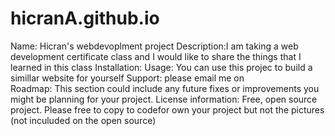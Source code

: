 # hicranA.github.io
Name: Hicran's webdevoplment project
Description:I am taking a web development certificate class and I would like to
share the things that I learned in this class
Installation: 
Usage: You can use this projec to build a simillar website for yourself 
Support: please email me on  
Roadmap: This section could include any future fixes or improvements you might be planning for your project. 
License information: Free, open source project. Please free to copy to codefor own your project but not the pictures (not inculuded on the open source)